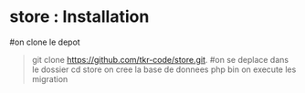 # store : Installation
  #on clone le depot 
>git clone https://github.com/tkr-code/store.git.
#on se deplace dans le dossier
> cd store
on cree la base de donnees
>php bin
on execute les migration
